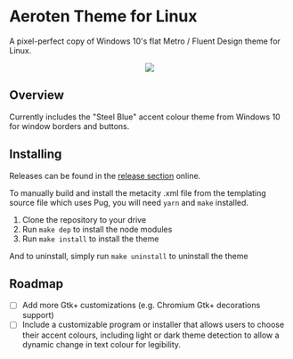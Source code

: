 # Aeroten Theme for Linux
A pixel-perfect copy of Windows 10's flat Metro / Fluent Design theme for Linux.

<p align="center">
  <img src="https://raw.githubusercontent.com/kvnxiao/aeroten-theme/master/preview/preview.png">
</p>

## Overview

Currently includes the "Steel Blue" accent colour theme from Windows 10 for window borders and buttons.

## Installing

Releases can be found in the [release section](https://github.com/kvnxiao/aeroten-theme/releases) online.

To manually build and install the metacity .xml file from the templating source file which uses Pug, you will 
need `yarn` and `make` installed.

1. Clone the repository to your drive
2. Run `make dep` to install the node modules
3. Run `make install` to install the theme

And to uninstall, simply run `make uninstall` to uninstall the theme

## Roadmap

- [ ] Add more Gtk+ customizations (e.g. Chromium Gtk+ decorations support)
- [ ] Include a customizable program or installer that allows users to choose their accent colours, including light or dark theme detection to allow a dynamic change in text colour for legibility.
